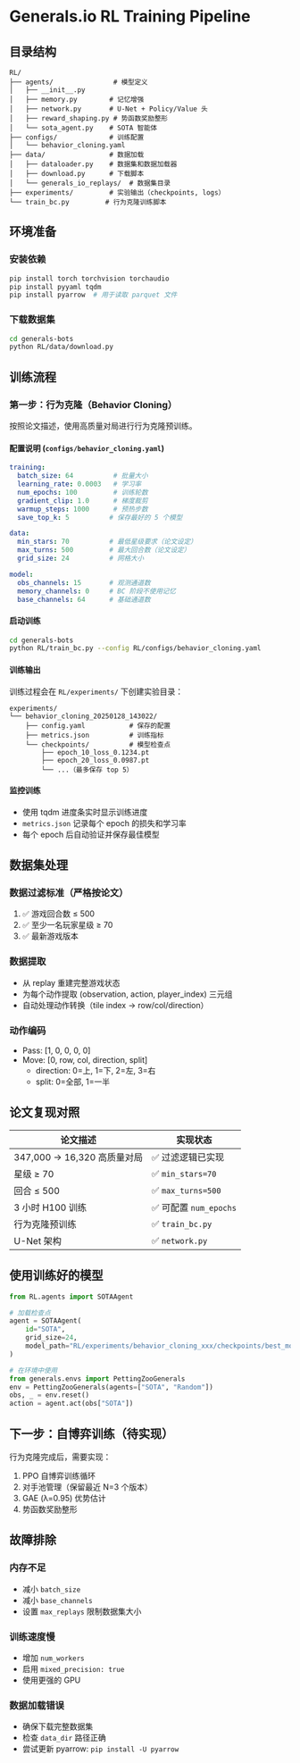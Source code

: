 # Generals.io RL Training Pipeline

## 目录结构

```
RL/
├── agents/               # 模型定义
│   ├── __init__.py
│   ├── memory.py        # 记忆增强
│   ├── network.py       # U-Net + Policy/Value 头
│   ├── reward_shaping.py # 势函数奖励整形
│   └── sota_agent.py    # SOTA 智能体
├── configs/             # 训练配置
│   └── behavior_cloning.yaml
├── data/                # 数据加载
│   ├── dataloader.py    # 数据集和数据加载器
│   ├── download.py      # 下载脚本
│   └── generals_io_replays/  # 数据集目录
├── experiments/         # 实验输出（checkpoints, logs）
└── train_bc.py         # 行为克隆训练脚本
```

## 环境准备

### 安装依赖
```bash
pip install torch torchvision torchaudio
pip install pyyaml tqdm
pip install pyarrow  # 用于读取 parquet 文件
```

### 下载数据集
```bash
cd generals-bots
python RL/data/download.py
```

## 训练流程

### 第一步：行为克隆（Behavior Cloning）

按照论文描述，使用高质量对局进行行为克隆预训练。

#### 配置说明 (`configs/behavior_cloning.yaml`)

```yaml
training:
  batch_size: 64          # 批量大小
  learning_rate: 0.0003   # 学习率
  num_epochs: 100         # 训练轮数
  gradient_clip: 1.0      # 梯度裁剪
  warmup_steps: 1000      # 预热步数
  save_top_k: 5          # 保存最好的 5 个模型

data:
  min_stars: 70          # 最低星级要求（论文设定）
  max_turns: 500         # 最大回合数（论文设定）
  grid_size: 24          # 网格大小

model:
  obs_channels: 15       # 观测通道数
  memory_channels: 0     # BC 阶段不使用记忆
  base_channels: 64      # 基础通道数
```

#### 启动训练
```bash
cd generals-bots
python RL/train_bc.py --config RL/configs/behavior_cloning.yaml
```

#### 训练输出
训练过程会在 `RL/experiments/` 下创建实验目录：
```
experiments/
└── behavior_cloning_20250128_143022/
    ├── config.yaml           # 保存的配置
    ├── metrics.json          # 训练指标
    └── checkpoints/          # 模型检查点
        ├── epoch_10_loss_0.1234.pt
        ├── epoch_20_loss_0.0987.pt
        └── ...（最多保存 top 5）
```

#### 监控训练
- 使用 tqdm 进度条实时显示训练进度
- `metrics.json` 记录每个 epoch 的损失和学习率
- 每个 epoch 后自动验证并保存最佳模型

## 数据集处理

### 数据过滤标准（严格按论文）
1. ✅ 游戏回合数 ≤ 500
2. ✅ 至少一名玩家星级 ≥ 70
3. ✅ 最新游戏版本

### 数据提取
- 从 replay 重建完整游戏状态
- 为每个动作提取 (observation, action, player_index) 三元组
- 自动处理动作转换（tile index → row/col/direction）

### 动作编码
- Pass: [1, 0, 0, 0, 0]
- Move: [0, row, col, direction, split]
  - direction: 0=上, 1=下, 2=左, 3=右
  - split: 0=全部, 1=一半

## 论文复现对照

| 论文描述 | 实现状态 |
|---------|---------|
| 347,000 → 16,320 高质量对局 | ✅ 过滤逻辑已实现 |
| 星级 ≥ 70 | ✅ `min_stars=70` |
| 回合 ≤ 500 | ✅ `max_turns=500` |
| 3 小时 H100 训练 | ✅ 可配置 `num_epochs` |
| 行为克隆预训练 | ✅ `train_bc.py` |
| U-Net 架构 | ✅ `network.py` |

## 使用训练好的模型

```python
from RL.agents import SOTAAgent

# 加载检查点
agent = SOTAAgent(
    id="SOTA",
    grid_size=24,
    model_path="RL/experiments/behavior_cloning_xxx/checkpoints/best_model.pt"
)

# 在环境中使用
from generals.envs import PettingZooGenerals
env = PettingZooGenerals(agents=["SOTA", "Random"])
obs, _ = env.reset()
action = agent.act(obs["SOTA"])
```

## 下一步：自博弈训练（待实现）

行为克隆完成后，需要实现：
1. PPO 自博弈训练循环
2. 对手池管理（保留最近 N=3 个版本）
3. GAE (λ=0.95) 优势估计
4. 势函数奖励整形

## 故障排除

### 内存不足
- 减小 `batch_size`
- 减小 `base_channels`
- 设置 `max_replays` 限制数据集大小

### 训练速度慢
- 增加 `num_workers`
- 启用 `mixed_precision: true`
- 使用更强的 GPU

### 数据加载错误
- 确保下载完整数据集
- 检查 `data_dir` 路径正确
- 尝试更新 pyarrow: `pip install -U pyarrow`

